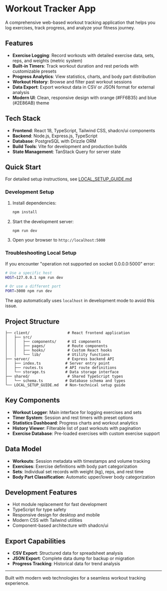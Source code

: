 # Workout Tracker App

A comprehensive web-based workout tracking application that helps you log exercises, track progress, and analyze your fitness journey.

## Features

- **Exercise Logging**: Record workouts with detailed exercise data, sets, reps, and weights (metric system)
- **Built-in Timers**: Track workout duration and rest periods with customizable presets
- **Progress Analytics**: View statistics, charts, and body part distribution
- **Workout History**: Browse and filter past workout sessions
- **Data Export**: Export workout data in CSV or JSON format for external analysis
- **Modern UI**: Clean, responsive design with orange (#FF6B35) and blue (#2E86AB) theme

## Tech Stack

- **Frontend**: React 18, TypeScript, Tailwind CSS, shadcn/ui components
- **Backend**: Node.js, Express.js, TypeScript
- **Database**: PostgreSQL with Drizzle ORM
- **Build Tools**: Vite for development and production builds
- **State Management**: TanStack Query for server state

## Quick Start

For detailed setup instructions, see [LOCAL_SETUP_GUIDE.md](./LOCAL_SETUP_GUIDE.md)

### Development Setup

1. Install dependencies:
   ```bash
   npm install
   ```

2. Start the development server:
   ```bash
   npm run dev
   ```

3. Open your browser to `http://localhost:5000`

### Troubleshooting Local Setup

If you encounter "operation not supported on socket 0.0.0.0:5000" error:

```bash
# Use a specific host
HOST=127.0.0.1 npm run dev

# Or use a different port
PORT=3000 npm run dev
```

The app automatically uses `localhost` in development mode to avoid this issue.

## Project Structure

```
├── client/                 # React frontend application
│   ├── src/
│   │   ├── components/     # UI components
│   │   ├── pages/          # Route components
│   │   ├── hooks/          # Custom React hooks
│   │   └── lib/            # Utility functions
├── server/                 # Express backend API
│   ├── index.ts           # Server entry point
│   ├── routes.ts          # API route definitions
│   └── storage.ts         # Data storage interface
├── shared/                 # Shared TypeScript types
│   └── schema.ts          # Database schema and types
└── LOCAL_SETUP_GUIDE.md   # Non-technical setup guide
```

## Key Components

- **Workout Logger**: Main interface for logging exercises and sets
- **Timer System**: Session and rest timers with preset options
- **Statistics Dashboard**: Progress charts and workout analytics
- **History Viewer**: Filterable list of past workouts with pagination
- **Exercise Database**: Pre-loaded exercises with custom exercise support

## Data Model

- **Workouts**: Session metadata with timestamps and volume tracking
- **Exercises**: Exercise definitions with body part categorization
- **Sets**: Individual set records with weight (kg), reps, and rest time
- **Body Part Classification**: Automatic upper/lower body categorization

## Development Features

- Hot module replacement for fast development
- TypeScript for type safety
- Responsive design for desktop and mobile
- Modern CSS with Tailwind utilities
- Component-based architecture with shadcn/ui

## Export Capabilities

- **CSV Export**: Structured data for spreadsheet analysis
- **JSON Export**: Complete data dump for backup or migration
- **Progress Tracking**: Historical data for trend analysis

---

Built with modern web technologies for a seamless workout tracking experience.
